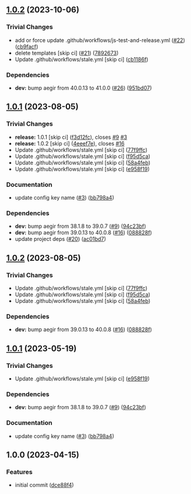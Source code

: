 ## [1.0.2](https://github.com/libp2p/js-http-v1-content-routing/compare/v1.0.1...v1.0.2) (2023-10-06)


### Trivial Changes

* add or force update .github/workflows/js-test-and-release.yml ([#22](https://github.com/libp2p/js-http-v1-content-routing/issues/22)) ([cb9facf](https://github.com/libp2p/js-http-v1-content-routing/commit/cb9facf55e37563f9c0d2cd31d5aa0bd0516cfaf))
* delete templates [skip ci] ([#21](https://github.com/libp2p/js-http-v1-content-routing/issues/21)) ([7892673](https://github.com/libp2p/js-http-v1-content-routing/commit/7892673a1bf9d10eaeb318127ba02cdb629a8f98))
* Update .github/workflows/stale.yml [skip ci] ([cb1186f](https://github.com/libp2p/js-http-v1-content-routing/commit/cb1186f1359157bf2f6d0779f5a5eb089a4f37ca))


### Dependencies

* **dev:** bump aegir from 40.0.13 to 41.0.0 ([#26](https://github.com/libp2p/js-http-v1-content-routing/issues/26)) ([951bd07](https://github.com/libp2p/js-http-v1-content-routing/commit/951bd07065fd10dba1c751d4e172a9b986d11f59))

## [1.0.1](https://github.com/libp2p/js-http-v1-content-routing/compare/v1.0.0...v1.0.1) (2023-08-05)


### Trivial Changes

* **release:** 1.0.1 [skip ci] ([f3d12fc](https://github.com/libp2p/js-http-v1-content-routing/commit/f3d12fc2c873c190641e2ef017ff8a6f40091bee)), closes [#9](https://github.com/libp2p/js-http-v1-content-routing/issues/9) [#3](https://github.com/libp2p/js-http-v1-content-routing/issues/3)
* **release:** 1.0.2 [skip ci] ([4eeef7e](https://github.com/libp2p/js-http-v1-content-routing/commit/4eeef7e431542560cb35304e4e7cb0f433e7d671)), closes [#16](https://github.com/libp2p/js-http-v1-content-routing/issues/16)
* Update .github/workflows/stale.yml [skip ci] ([77f9ffc](https://github.com/libp2p/js-http-v1-content-routing/commit/77f9ffce2cb7ea56c0861b4de9c7284d4b1b36ff))
* Update .github/workflows/stale.yml [skip ci] ([f95d5ca](https://github.com/libp2p/js-http-v1-content-routing/commit/f95d5ca6be48da5d2d175277298638de12ca3558))
* Update .github/workflows/stale.yml [skip ci] ([58a4feb](https://github.com/libp2p/js-http-v1-content-routing/commit/58a4febb7c6856601e7c1200b4c7006b4c5903ad))
* Update .github/workflows/stale.yml [skip ci] ([e958f19](https://github.com/libp2p/js-http-v1-content-routing/commit/e958f19e053cb9cdbbae29d6e552e7a443d0eae1))


### Documentation

* update config key name ([#3](https://github.com/libp2p/js-http-v1-content-routing/issues/3)) ([bb798a4](https://github.com/libp2p/js-http-v1-content-routing/commit/bb798a442e7b6c76ce260eceb073ab17880c6183))


### Dependencies

* **dev:** bump aegir from 38.1.8 to 39.0.7 ([#9](https://github.com/libp2p/js-http-v1-content-routing/issues/9)) ([94c23bf](https://github.com/libp2p/js-http-v1-content-routing/commit/94c23bf32e63e2bad9a26bf7a6eccbc87ec0e290))
* **dev:** bump aegir from 39.0.13 to 40.0.8 ([#16](https://github.com/libp2p/js-http-v1-content-routing/issues/16)) ([088828f](https://github.com/libp2p/js-http-v1-content-routing/commit/088828f3d87969c168089bbc6787517805959dbc))
* update project deps ([#20](https://github.com/libp2p/js-http-v1-content-routing/issues/20)) ([ac01bd7](https://github.com/libp2p/js-http-v1-content-routing/commit/ac01bd75e5bb6f91b9986d22cd97e5b93500a14f))

## [1.0.2](https://github.com/libp2p/js-reframe-content-routing/compare/v1.0.1...v1.0.2) (2023-08-05)


### Trivial Changes

* Update .github/workflows/stale.yml [skip ci] ([77f9ffc](https://github.com/libp2p/js-reframe-content-routing/commit/77f9ffce2cb7ea56c0861b4de9c7284d4b1b36ff))
* Update .github/workflows/stale.yml [skip ci] ([f95d5ca](https://github.com/libp2p/js-reframe-content-routing/commit/f95d5ca6be48da5d2d175277298638de12ca3558))
* Update .github/workflows/stale.yml [skip ci] ([58a4feb](https://github.com/libp2p/js-reframe-content-routing/commit/58a4febb7c6856601e7c1200b4c7006b4c5903ad))


### Dependencies

* **dev:** bump aegir from 39.0.13 to 40.0.8 ([#16](https://github.com/libp2p/js-reframe-content-routing/issues/16)) ([088828f](https://github.com/libp2p/js-reframe-content-routing/commit/088828f3d87969c168089bbc6787517805959dbc))

## [1.0.1](https://github.com/libp2p/js-reframe-content-routing/compare/v1.0.0...v1.0.1) (2023-05-19)


### Trivial Changes

* Update .github/workflows/stale.yml [skip ci] ([e958f19](https://github.com/libp2p/js-reframe-content-routing/commit/e958f19e053cb9cdbbae29d6e552e7a443d0eae1))


### Dependencies

* **dev:** bump aegir from 38.1.8 to 39.0.7 ([#9](https://github.com/libp2p/js-reframe-content-routing/issues/9)) ([94c23bf](https://github.com/libp2p/js-reframe-content-routing/commit/94c23bf32e63e2bad9a26bf7a6eccbc87ec0e290))


### Documentation

* update config key name ([#3](https://github.com/libp2p/js-reframe-content-routing/issues/3)) ([bb798a4](https://github.com/libp2p/js-reframe-content-routing/commit/bb798a442e7b6c76ce260eceb073ab17880c6183))

## 1.0.0 (2023-04-15)


### Features

* initial commit ([dce88f4](https://github.com/libp2p/js-reframe-content-routing/commit/dce88f418b3c60841bec1eca8f4680a9daf79cd4))
